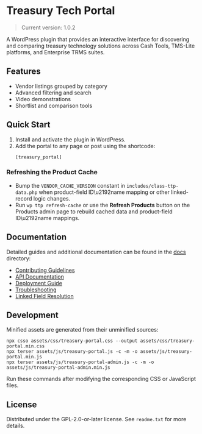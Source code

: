 # Treasury Tech Portal

> Current version: 1.0.2

A WordPress plugin that provides an interactive interface for discovering and comparing treasury technology solutions across Cash Tools, TMS-Lite platforms, and Enterprise TRMS suites.

## Features
- Vendor listings grouped by category
- Advanced filtering and search
- Video demonstrations
- Shortlist and comparison tools

## Quick Start
1. Install and activate the plugin in WordPress.
2. Add the portal to any page or post using the shortcode:
   ```
   [treasury_portal]
   ```

### Refreshing the Product Cache
- Bump the `VENDOR_CACHE_VERSION` constant in `includes/class-ttp-data.php` when product-field ID\u2192name mapping or other linked-record logic changes.
- Run `wp ttp refresh-cache` or use the **Refresh Products** button on the Products admin page to rebuild cached data and product-field ID\u2192name mappings.

## Documentation
Detailed guides and additional documentation can be found in the [docs](docs/) directory:
- [Contributing Guidelines](docs/CONTRIBUTING.md)
- [API Documentation](docs/API.md)
- [Deployment Guide](docs/WORDPRESS-COM-DEPLOYMENT.md)
- [Troubleshooting](docs/TROUBLESHOOTING.md)
- [Linked Field Resolution](docs/LINKED_FIELDS.md)

## Development

Minified assets are generated from their unminified sources:

```
npx csso assets/css/treasury-portal.css --output assets/css/treasury-portal.min.css
npx terser assets/js/treasury-portal.js -c -m -o assets/js/treasury-portal.min.js
npx terser assets/js/treasury-portal-admin.js -c -m -o assets/js/treasury-portal-admin.min.js
```

Run these commands after modifying the corresponding CSS or JavaScript files.

## License
Distributed under the GPL-2.0-or-later license. See `readme.txt` for more details.
